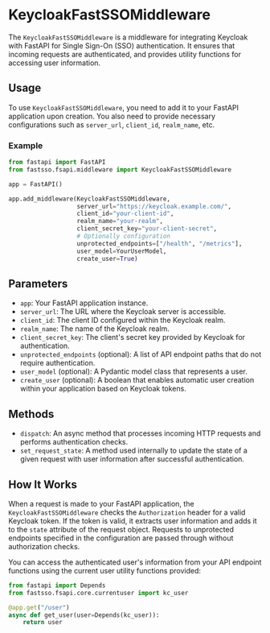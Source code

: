 # KeycloakFastSSOMiddleware

The `KeycloakFastSSOMiddleware` is a middleware for integrating Keycloak with FastAPI for Single Sign-On (SSO) authentication. It ensures that incoming requests are authenticated, and provides utility functions for accessing user information.

## Usage

To use `KeycloakFastSSOMiddleware`, you need to add it to your FastAPI application upon creation. You also need to provide necessary configurations such as `server_url`, `client_id`, `realm_name`, etc.

### Example

```python
from fastapi import FastAPI
from fastsso.fsapi.middleware import KeycloakFastSSOMiddleware

app = FastAPI()

app.add_middleware(KeycloakFastSSOMiddleware,
                   server_url="https://keycloak.example.com/",
                   client_id="your-client-id",
                   realm_name="your-realm",
                   client_secret_key="your-client-secret",
                   # Optionally configuration
                   unprotected_endpoints=["/health", "/metrics"],
                   user_model=YourUserModel,
                   create_user=True)
```

## Parameters

- `app`: Your FastAPI application instance.
- `server_url`: The URL where the Keycloak server is accessible.
- `client_id`: The client ID configured within the Keycloak realm.
- `realm_name`: The name of the Keycloak realm.
- `client_secret_key`: The client's secret key provided by Keycloak for authentication.
- `unprotected_endpoints` (optional): A list of API endpoint paths that do not require authentication.
- `user_model` (optional): A Pydantic model class that represents a user.
- `create_user` (optional): A boolean that enables automatic user creation within your application based on Keycloak tokens.

## Methods

- `dispatch`: An async method that processes incoming HTTP requests and performs authentication checks.
- `set_request_state`: A method used internally to update the state of a given request with user information after successful authentication.

## How It Works

When a request is made to your FastAPI application, the `KeycloakFastSSOMiddleware` checks the `Authorization` header for a valid Keycloak token. If the token is valid, it extracts user information and adds it to the `state` attribute of the request object. Requests to unprotected endpoints specified in the configuration are passed through without authorization checks.

You can access the authenticated user's information from your API endpoint functions using the current user utility functions provided:

```python
from fastapi import Depends
from fastsso.fsapi.core.currentuser import kc_user

@app.get("/user")
async def get_user(user=Depends(kc_user)):
    return user
```